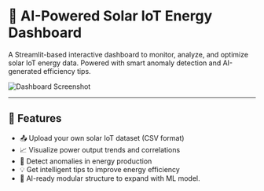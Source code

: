 # 🔋 AI-Powered Solar IoT Energy Dashboard

A Streamlit-based interactive dashboard to monitor, analyze, and optimize solar IoT energy data. Powered with smart anomaly detection and AI-generated efficiency tips.

![Dashboard Screenshot](assets/screenshot.png)

---

## 🚀 Features

- 📤 Upload your own solar IoT dataset (CSV format)
- 📈 Visualize power output trends and correlations
- 🤖 Detect anomalies in energy production
- 💡 Get intelligent tips to improve energy efficiency
- 🧠 AI-ready modular structure to expand with ML model.
